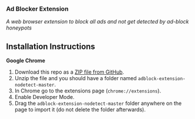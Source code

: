 ### Ad Blocker Extension
*A web browser extension to block all ads and not get detected by ad-block honeypots*

## Installation Instructions
**Google Chrome**
1. Download this repo as a [ZIP file from GitHub](https://github.com/nang149/adblock-extension-nodetect/archive/master.zip).
1. Unzip the file and you should have a folder named `adblock-extension-nodetect-master`.
1. In Chrome go to the extensions page (`chrome://extensions`).
1. Enable Developer Mode.
1. Drag the `adblock-extension-nodetect-master` folder anywhere on the page to import it (do not delete the folder afterwards).